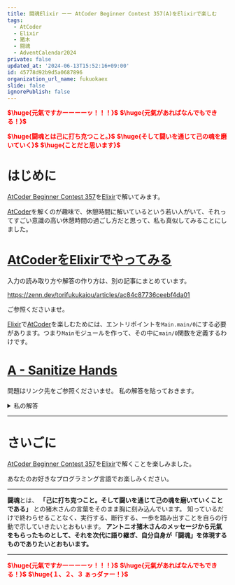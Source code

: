 ```yaml
---
title: 闘魂Elixir ーー AtCoder Beginner Contest 357(A)をElixirで楽しむ
tags:
  - AtCoder
  - Elixir
  - 猪木
  - 闘魂
  - AdventCalendar2024
private: false
updated_at: '2024-06-13T15:52:16+09:00'
id: 45778d92b9d5a0687896
organization_url_name: fukuokaex
slide: false
ignorePublish: false
---
```

<b><font color="red">$\huge{元氣ですかーーーーッ！！！}$</font></b>
<b><font color="red">$\huge{元氣があればなんでもできる！}$</font></b>

<b><font color="red">$\huge{闘魂とは己に打ち克つこと。}$</font></b>
<b><font color="red">$\huge{そして闘いを通じて己の魂を磨いていく}$</font></b>
<b><font color="red">$\huge{ことだと思います}$</font></b>


# はじめに

[AtCoder Beginner Contest 357](https://atcoder.jp/contests/abc357)を[Elixir](https://elixir-lang.org/)で解いてみます。

[AtCoder](https://atcoder.jp/)を解くのが趣味で、休憩時間に解いているという若い人がいて、それってすごい意識の高い休憩時間の過ごし方だと思って、私も真似してみることにしました。


# [AtCoderをElixirでやってみる](https://zenn.dev/torifukukaiou/articles/ac84c87736ceebf4da01)

入力の読み取り方や解答の作り方は、別の記事にまとめています。


https://zenn.dev/torifukukaiou/articles/ac84c87736ceebf4da01

ご参照くださいませ。

[Elixir](https://elixir-lang.org/)で[AtCoder](https://atcoder.jp/)を楽しむためには、エントリポイントを`Main.main/0`にする必要があります。つまり`Main`モジュールを作って、その中に`main/0`関数を定義するわけです。

# [A - Sanitize Hands](https://atcoder.jp/contests/abc357/tasks/abc357_a)

問題はリンク先をご参照くださいませ。
私の解答を貼っておきます。


<details><summary>私の解答</summary>

_問題文を読んでいることを前提にひとこと解説をしておきます。_

入力値を順繰り引いていって、0以上を何番目まで保てるかを算出する問題です。[Enum.reduce_while/3](https://hexdocs.pm/elixir/Enum.html#reduce_while/3)を骨格に使えばよいでしょう。

```elixir
defmodule Main do
  def main do
    [_n, m] =
      IO.read(:line) |> String.trim() |> String.split(" ") |> Enum.map(&String.to_integer/1)
    h_list = IO.read(:line) |> String.trim() |> String.split(" ") |> Enum.map(&String.to_integer/1)

    solve(h_list, m)
    |> IO.puts()
  end

  def solve(h_list, m) do
    Enum.with_index(h_list, 1)
    |> Enum.reduce_while({m, 0}, fn {h, index}, {acc, num} ->
      do_solve(acc - h, index, num)
    end)
    |> elem(1)
  end

  defp do_solve(m, _index, num) when m < 0, do: {:halt, {m, num}}
  defp do_solve(m, index, _num), do: {:cont, {m, index}}
end
```




</details>




---

# さいごに

[AtCoder Beginner Contest 357](https://atcoder.jp/contests/abc357)を[Elixir](https://elixir-lang.org/)で解くことを楽しみました。

あなたのお好きなプログラミング言語でお楽しみください。

---


**闘魂**とは、  **「己に打ち克つこと。そして闘いを通じて己の魂を磨いていくことである」** との猪木さんの言葉をそのまま胸に刻み込んでいます。
知っているだけで終わらせることなく、実行する、断行する、一歩を踏み出すことを自らの行動で示していきたいとおもいます。
**アントニオ猪木さんのメッセージから元氣をもらったものとして、それを次代に語り継ぎ、自分自身が「闘魂」を体現するものでありたいとおもいます。**

---

<b><font color="red">$\huge{元氣ですかーーーーッ！！！}$</font></b>
<b><font color="red">$\huge{元氣があればなんでもできる！}$</font></b>
<b><font color="red">$\huge{１、２、３ ぁっダァー！}$</font></b>
